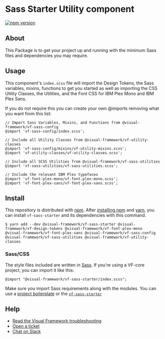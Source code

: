 # Sass Starter Utility component

[![npm version](https://badge.fury.io/js/%40visual-framework%2Fvf-sass-starter.svg)](https://badge.fury.io/js/%40visual-framework%2Fvf-sass-starter)

## About

This Package is to get your project up and running with the minimum Sass files and dependencies you may require.

## Usage

This component's `index.scss` file will import the Design Tokens, the Sass variables, mixins, functions to get you started as well as importing the CSS Utility Classes, the Utilities, and the Font CSS for IBM Plex Mono and IBM Plex Sans.

If you do not require this you can create your own @imports removing what you want from this list:

```
// Import Sass Variables, Mixins, and Functions from @visual-framework/vf-sass-config
@import 'vf-sass-config/index.scss';

// Include all Utility Classes from @visual-framework/vf-utility-classes
@import 'vf-sass-config/mixins/vf-utility-mixins.scss';
@import 'vf-utility-classes/vf-utility-classes.scss';

// Include all SCSS Utilities from @visual-framework/vf-sass-utilities
@import 'vf-sass-utilities/vf-sass-utilities.scss';

// Include the relevant IBM Plex typefaces
@import 'vf-font-plex-mono/vf-font-plex-mono.scss';
@import 'vf-font-plex-sans/vf-font-plex-sans.scss';
```

## Install

This repository is distributed with [npm](https://www.npmjs.com/). After [installing npm](https://www.npmjs.com/get-npm) and [yarn](https://classic.yarnpkg.com/en/docs/install), you can install `vf-sass-starter` and its dependencies with this command.

```
$ yarn add --dev @visual-framework/vf-sass-starter @visual-framework/vf-design-tokens @visual-framework/vf-font-plex-mono @visual-framework/vf-font-plex-sans @visual-framework/vf-sass-config @visual-framework/vf-sass-utilities @visual-framework/vf-utility-classes
```

### Sass/CSS

The style files included are written in [Sass](https://sass-lang.com/). If you're using a VF-core project, you can import it like this:

```
@import "@visual-framework/vf-sass-starter/index.scss";
```

Make sure you import Sass requirements along with the modules. You can use a [project boilerplate](https://stable.visual-framework.dev/building/) or the [`vf-sass-starter`](https://stable.visual-framework.dev/components/vf-sass-starter/)

## Help

- [Read the Visual Framework troubleshooting](https://stable.visual-framework.dev/troubleshooting/)
- [Open a ticket](https://github.com/visual-framework/vf-core/issues)
- [Chat on Slack](https://join.slack.com/t/visual-framework/shared_invite/enQtNDAxNzY0NDg4NTY0LWFhMjEwNGY3ZTk3NWYxNWVjOWQ1ZWE4YjViZmY1YjBkMDQxMTNlNjQ0N2ZiMTQ1ZTZiMGM4NjU5Y2E0MjM3ZGQ)
